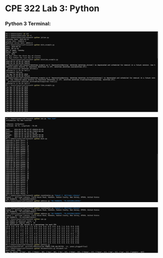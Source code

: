# CPE 322 Lab 3: Python

### Python 3 Terminal:

![lab31](lab31.png)

![lab](lab32.png)

![lab](lab33.png)
